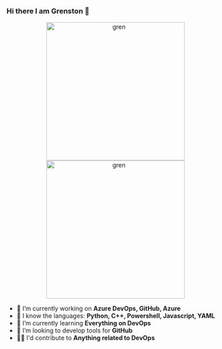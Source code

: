 ### Hi there I am Grenston 👋


<div align = "center">
<p float = "left">
  <img src = "https://johnjohnston.info/blog/images/2012-02/2012-02-14_sherlock_gun.gif" width = "320" height = "320" alt = "gren">
  <a href="https://octodex.github.com/"> <img src = "https://octodex.github.com/images/bouncercat.png" width = "320" height = "320" alt = "gren"> </a>
</p>
</div>

- 🔭 I’m currently working on **Azure DevOps, GitHub, Azure**
- :star2: I know the languages: **Python, C++, Powershell, Javascript, YAML**
- 🌱 I’m currently learning **Everything on DevOps**
- 👯 I’m looking to develop tools for **GitHub**
- :guardsman: I'd contribute to **Anything related to DevOps**
